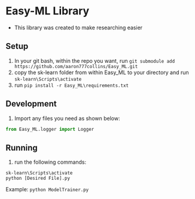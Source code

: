 # Easy-ML Library
* This library was created to make researching easier

## Setup
1. In your git bash, within the repo you want, run `git submodule add https://github.com/aaron777collins/Easy_ML.git`
1. copy the sk-learn folder from within Easy_ML to your directory and run `sk-learn\Scripts\activate`
1. run `pip install -r Easy_ML\requirements.txt`

## Development
1. Import any files you need as shown below:
```python
from Easy_ML.logger import Logger
```

## Running
1. run the following commands:
 ```shell
sk-learn\Scripts\activate
python [Desired File].py
```
Example: 
`python ModelTrainer.py`